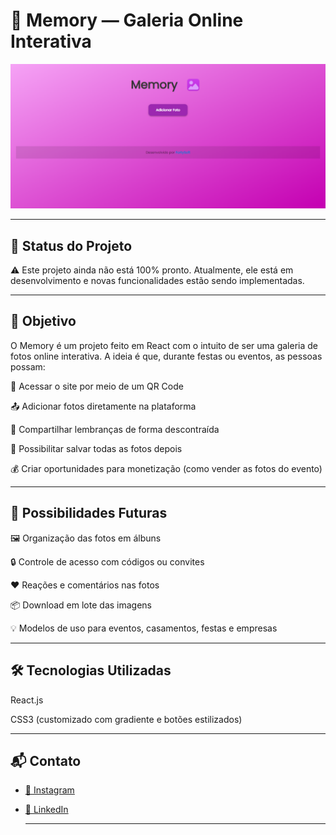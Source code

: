 # 📸 Memory — Galeria Online Interativa
![Preview do Projeto](./Memory/public/imagem.png)

---

## 🚧 Status do Projeto

⚠️ Este projeto ainda não está 100% pronto.
Atualmente, ele está em desenvolvimento e novas funcionalidades estão sendo implementadas.

---

## 🎯 Objetivo

O Memory é um projeto feito em React com o intuito de ser uma galeria de fotos online interativa.
A ideia é que, durante festas ou eventos, as pessoas possam:

📲 Acessar o site por meio de um QR Code

📤 Adicionar fotos diretamente na plataforma

👥 Compartilhar lembranças de forma descontraída

💾 Possibilitar salvar todas as fotos depois

💰 Criar oportunidades para monetização (como vender as fotos do evento)

---

## 🚀 Possibilidades Futuras

🖼️ Organização das fotos em álbuns

🔒 Controle de acesso com códigos ou convites

❤️ Reações e comentários nas fotos

📦 Download em lote das imagens

💡 Modelos de uso para eventos, casamentos, festas e empresas

---

## 🛠️ Tecnologias Utilizadas

React.js

CSS3 (customizado com gradiente e botões estilizados)

---

## 📬 Contato

- [📸 Instagram](https://www.instagram.com/_patrick.edueu_)
- [💼 LinkedIn](https://www.linkedin.com/in/patrick-souza-b20b50248/)

  ---
